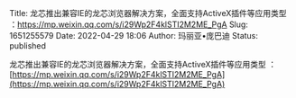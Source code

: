 Title: 龙芯推出兼容IE的龙芯浏览器解决方案，全面支持ActiveX插件等应用类型 ：https://mp.weixin.qq.com/s/i29Wp2F4klSTI2M2ME_PgA
Slug: 1651255579
Date: 2022-04-29 18:06
Author: 玛丽亚•庞巴迪
Status: published

龙芯推出兼容IE的龙芯浏览器解决方案，全面支持ActiveX插件等应用类型 ：[https://mp.weixin.qq.com/s/i29Wp2F4klSTI2M2ME_PgA](https://mp.weixin.qq.com/s/i29Wp2F4klSTI2M2ME_PgA)
